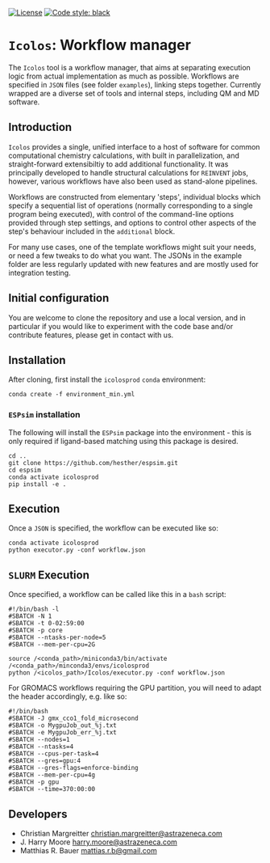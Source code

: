 [![License](https://img.shields.io/badge/License-Apache_2.0-blue.svg)](https://opensource.org/licenses/Apache-2.0)
[![Code style: black](https://img.shields.io/badge/code%20style-black-000000.svg)](https://github.com/python/black) 


# `Icolos`: Workflow manager

The `Icolos` tool is a workflow manager, that aims at separating execution logic from actual implementation as much as
possible. Workflows are specified in `JSON` files (see folder `examples`), linking steps together. Currently wrapped are
a diverse set of tools and internal steps, including QM and MD software.


## Introduction
`Icolos` provides a single, unified interface to a host of software for common computational chemistry calculations, with built in parallelization,
and straight-forward extensibiltiy to add additional functionality. It was principally developed to handle structural calculations for `REINVENT` jobs, however, various workflows have also been used as stand-alone pipelines.

Workflows are constructed from elementary 'steps', individual blocks which specify a sequential list of operations (normally corresponding to a single program being executed),
with control of the command-line options provided through step settings, and options to control other aspects of the step's behaviour included in the `additional` block.

For many use cases, one of the template workflows might suit your needs, or need a few tweaks to do what you want. The JSONs in the example folder are less regularly updated
with new features and are mostly used for integration testing.

## Initial configuration
You are welcome to clone the repository and use a local version, and in particular if you would like to experiment with the code base and/or contribute features, please get 
in contact with us.

## Installation
After cloning, first install the `icolosprod` `conda` environment:
```
conda create -f environment_min.yml
```

### `ESPsim` installation
The following will install the `ESPsim` package into the environment - this is only required if ligand-based matching using this package is desired.

```
cd ..
git clone https://github.com/hesther/espsim.git
cd espsim
conda activate icolosprod
pip install -e .
```

## Execution
Once a `JSON` is specified, the workflow can be executed like so:

```
conda activate icolosprod
python executor.py -conf workflow.json
```

## `SLURM` Execution
Once specified, a workflow can be called like this in a `bash` script:

```
#!/bin/bash -l
#SBATCH -N 1
#SBATCH -t 0-02:59:00
#SBATCH -p core
#SBATCH --ntasks-per-node=5
#SBATCH --mem-per-cpu=2G

source /<conda_path>/miniconda3/bin/activate /<conda_path>/minconda3/envs/icolosprod
python /<icolos_path>/Icolos/executor.py -conf workflow.json
```
For GROMACS workflows requiring the GPU partition, you will need to adapt the header accordingly, e.g. like so:

```
#!/bin/bash
#SBATCH -J gmx_cco1_fold_microsecond
#SBATCH -o MygpuJob_out_%j.txt
#SBATCH -e MygpuJob_err_%j.txt
#SBATCH --nodes=1
#SBATCH --ntasks=4
#SBATCH --cpus-per-task=4
#SBATCH --gres=gpu:4
#SBATCH --gres-flags=enforce-binding
#SBATCH --mem-per-cpu=4g
#SBATCH -p gpu
#SBATCH --time=370:00:00

```

## Developers
- Christian Margreitter <christian.margreitter@astrazeneca.com>
- J. Harry Moore <harry.moore@astrazeneca.com>
- Matthias R. Bauer <mattias.r.b@gmail.com>
